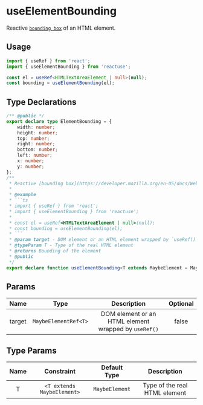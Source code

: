 # useElementBounding

Reactive [`bounding box`](https://developer.mozilla.org/en-US/docs/Web/API/Element/getBoundingClientRect) of an HTML element.

## Usage

```ts
import { useRef } from 'react';
import { useElementBounding } from 'reactuse';

const el = useRef<HTMLTextAreaElement | null>(null);
const bounding = useElementBounding(el);
```

## Type Declarations

````ts
/** @public */
export declare type ElementBounding = {
    width: number;
    height: number;
    top: number;
    right: number;
    bottom: number;
    left: number;
    x: number;
    y: number;
};
/**
 * Reactive [bounding box](https://developer.mozilla.org/en-US/docs/Web/API/Element/getBoundingClientRect) of an HTML element.
 *
 * @example
 * ```ts
 * import { useRef } from 'react';
 * import { useElementBounding } from 'reactuse';
 *
 * const el = useRef<HTMLTextAreaElement | null>(null);
 * const bounding = useElementBounding(el);
 * ```
 * @param target - DOM element or an HTML element wrapped by `useRef()`
 * @typeParam T - Type of the real HTML element
 * @returns Bounding of the element
 * @public
 */
export declare function useElementBounding<T extends MaybeElement = MaybeElement>(target: MaybeElementRef<T>): ElementBounding;
````

## Params

|  Name  |         Type         |                     Description                      | Optional |
| :----: | :------------------: | :--------------------------------------------------: | :------: |
| target | `MaybeElementRef<T>` | DOM element or an HTML element wrapped by `useRef()` |  false   |

## Type Params

| Name |         Constraint         |  Default Type  |          Description          |
| :--: | :------------------------: | :------------: | :---------------------------: |
|  T   | `<T extends MaybeElement>` | `MaybeElement` | Type of the real HTML element |
